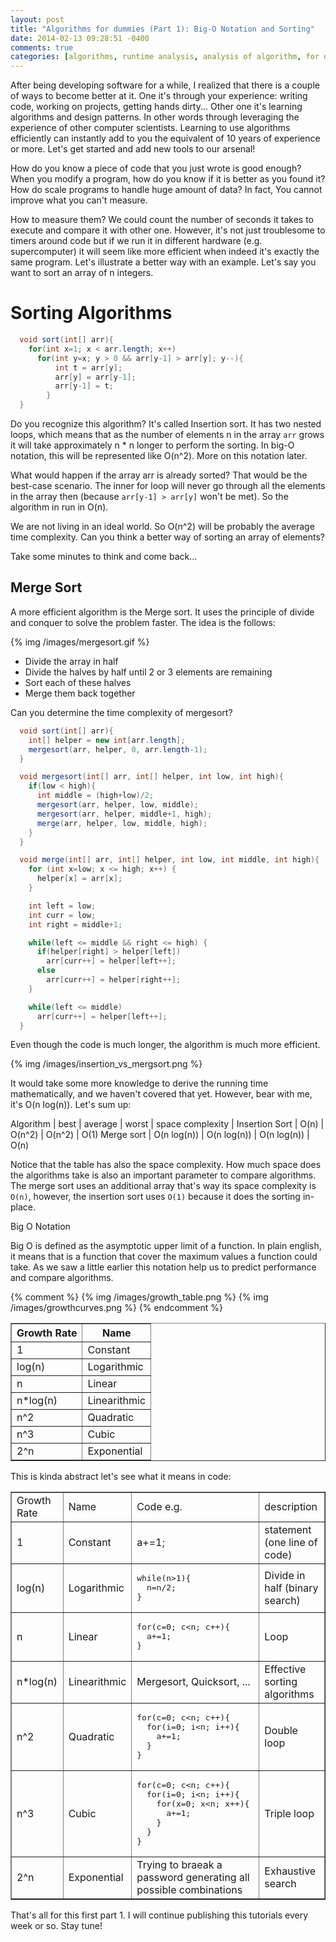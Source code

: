 ```yaml
---
layout: post
title: "Algorithms for dummies (Part 1): Big-O Notation and Sorting"
date: 2014-02-13 09:28:51 -0400
comments: true
categories: [algorithms, runtime analysis, analysis of algorithm, for dummies, big-o, time complexity, sorting, merge sort]
---
```



After being developing software for a while,  I realized that there is a couple of ways to become better at it. One it's through your experience: writing code, working on projects, getting hands dirty... Other one it's learning algorithms and design patterns. In other words through leveraging the experience of other computer scientists. Learning to use algorithms efficiently can instantly add to you the equivalent of 10 years of experience or more. Let's get started and add new tools to our arsenal!

How do you know a piece of code that you just wrote is good enough?  When you modify a program, how do you know if it is better as you found it? How do scale programs to handle huge amount of data? In fact, You cannot improve what you can't measure.

How to measure them? We could count the number of seconds it takes to execute and compare it with other one. However, it's not just troublesome to timers around code but if we run it in different hardware (e.g. supercomputer) it will seem like more efficient when indeed it's exactly the same program. Let's illustrate a better way with an example. Let's say you want to sort an array of n integers.

# Sorting Algorithms

``` java
  void sort(int[] arr){
    for(int x=1; x < arr.length; x++)
      for(int y=x; y > 0 && arr[y-1] > arr[y]; y--){
          int t = arr[y];
          arr[y] = arr[y-1];
          arr[y-1] = t;
        }
  }
```
Do you recognize this algorithm? It's called Insertion sort. It has two nested loops, which means that as the number of elements n in the array `arr` grows it will take approximately n * n longer to perform the sorting. In big-O notation, this will be represented like O(n^2). More on this notation later.

What would happen if the array arr is already sorted? That would be the best-case scenario. The inner for loop will never go through all the elements in the array then (because `arr[y-1] > arr[y]`  won't be met). So the algorithm in run in O(n).

We are not living in an ideal world. So O(n^2) will be probably the average time complexity. Can you think a better way of sorting an array of elements?

Take some minutes to think and come back...

## Merge Sort

A more efficient algorithm is the Merge sort. It uses the principle of divide and conquer to solve the problem faster. The idea is the follows:

{% img /images/mergesort.gif %}

  - Divide the array in half
  - Divide the halves by half until 2 or 3 elements are remaining
  - Sort each of these halves
  - Merge them back together


Can you determine the time complexity of mergesort?

```java
  void sort(int[] arr){
    int[] helper = new int[arr.length];
    mergesort(arr, helper, 0, arr.length-1);
  }

  void mergesort(int[] arr, int[] helper, int low, int high){
    if(low < high){
      int middle = (high+low)/2;
      mergesort(arr, helper, low, middle);
      mergesort(arr, helper, middle+1, high);
      merge(arr, helper, low, middle, high);
    }
  }

  void merge(int[] arr, int[] helper, int low, int middle, int high){
    for (int x=low; x <= high; x++) {
      helper[x] = arr[x];
    }

    int left = low;
    int curr = low;
    int right = middle+1;

    while(left <= middle && right <= high) {
      if(helper[right] > helper[left])
        arr[curr++] = helper[left++];
      else
        arr[curr++] = helper[right++];
    }

    while(left <= middle)
      arr[curr++] = helper[left++];
  }
```

Even though the code is much longer, the algorithm is much more efficient.

{% img /images/insertion_vs_mergsort.png %}

It would take some more knowledge to derive the running time mathematically, and we haven't covered that yet. However, bear with me, it's O(n log(n)). Let's sum up:

Algorithm | best | average | worst | space complexity
 |
Insertion Sort | O(n) | O(n^2) | O(n^2) | O(1)
Merge sort | O(n log(n)) | O(n log(n)) | O(n log(n)) | O(n)

Notice that the table has also the space complexity. How much space does the algorithms take is also an important parameter to compare algorithms. The merge sort uses an additional array that's way its space complexity is `O(n)`, however, the insertion sort uses `O(1)` because it does the sorting in-place.

Big O Notation

Big O is defined as the asymptotic upper limit of a function. In plain english, it means that is a function that cover the maximum values a function could take. As we saw a little earlier this notation help us to predict performance and compare algorithms.

{% comment %}
  {% img /images/growth_table.png %}
  {% img /images/growthcurves.png %}
{% endcomment %}

<table border=1>
<tr><th>Growth Rate</th><th>Name</th></tr>
<tr><td>1</td><td>Constant</td></tr>
<tr><td>log(n)</td><td>Logarithmic</td></tr>
<tr><td>n</td><td>Linear</td></tr>
<tr><td>n*log(n)</td><td>Linearithmic</td></tr>
<tr><td>n^2</td><td>Quadratic</td></tr>
<tr><td>n^3</td><td>Cubic</td></tr>
<tr><td>2^n</td><td>Exponential</td></tr>
</table>

This is kinda abstract let's see what it means in code:

<table border=1>
<tr><td>Growth Rate</td><td>Name</td><td>Code e.g.</td><td>description</td></tr>
<tr><td>1</td><td>Constant</td><td>a+=1;</td><td>statement (one line of code)</td></tr>
<tr><td>log(n)</td><td>Logarithmic</td><td>
<pre>
while(n>1){
  n=n/2;
}
</pre>
</td><td>Divide in half (binary search)</td></tr>
<tr><td>n</td><td>Linear</td><td>
<pre>
for(c=0; c&lt;n; c++){
  a+=1;
}
</pre></td><td>Loop</td></tr>
<tr><td>n*log(n)</td><td>Linearithmic</td><td>Mergesort, Quicksort, ...</td><td>Effective sorting algorithms</td></tr>
<tr><td>n^2</td><td>Quadratic</td><td>
<pre>
for(c=0; c&lt;n; c++){
  for(i=0; i&lt;n; i++){
    a+=1;
  }
}
</pre>
</td><td>Double loop</td></tr>
<tr><td>n^3</td><td>Cubic</td><td>
<pre>
for(c=0; c&lt;n; c++){
  for(i=0; i&lt;n; i++){
    for(x=0; x&lt;n; x++){
      a+=1;
    }
  }
}
</pre>
</td><td>Triple loop</td></tr>
<tr><td>2^n</td><td>Exponential</td><td>Trying to braeak a password generating all possible combinations</td><td>Exhaustive search</td></tr>
</table>

That's all for this first part 1. I will continue publishing this tutorials every week or so. Stay tune!




